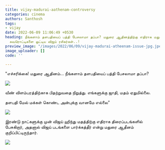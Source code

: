 ```yaml
---
title: vijay-madurai-aathenam-controversy
categories: cinema
authors: Santhosh
tags:
- vijay
date: 2022-06-09 11:06:49 +0530
heading: நீங்களாம் தளபதியைப் பத்தி பேசலாமா தப்பா? மதுரை ஆதினத்திற்கு எதிராக மதுரையிலேயே
  சுவரொட்டிகளை ஒட்டிய விஜய் ரசிகர்கள்..!
preview_image: "/images/2022/06/09/vijay-madurai-atheenam-issue-jpg.jpeg"
image_uploader: []
code: ''

---
```

"எச்சரிக்கை! மதுரை ஆதினம்... நீங்களாம் தளபதியைப் பத்தி பேசலாமா தப்பா?

![](/images/2022/06/09/vijay-madurai-aatheenam-jpg.jpeg)

வீண் விளம்பரத்திற்காக பிதற்றுவதை நிறுத்து. எங்களுக்கு ஜாதி, மதம் ஏதுமில்லை.

தளபதி மேல் மக்கள் கொண்ட அன்புக்கு வானமே எல்லை"

![](/images/2022/06/09/vijay-madurai-aatheenam-1-jpg.jpeg)

இரண்டு நாட்களுக்கு முன் விஜய் ஹிந்து மதத்திற்கு எதிராக திரைப்படங்களில் பேசுகிறார், அதனால் விஜய் படங்களை பார்க்கத்தீர் என்று மதுரை ஆதீனம் குறிப்பிட்டிருந்தார்.

![](/images/2022/06/09/vijay-madurai-aatheenam-2-jpg.jpeg)
